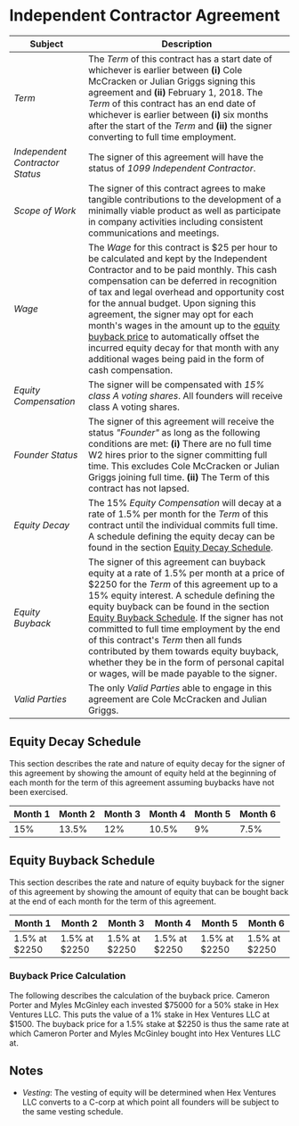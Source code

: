 # Independent Contractor Agreement

| Subject | Description |
|---------|-------------|
| *Term*   | The *Term* of this contract has a start date of whichever is earlier between **(i)** Cole McCracken or Julian Griggs signing this agreement and **(ii)** February 1, 2018. The *Term* of this contract has an end date of whichever is earlier between **(i)** six months after the start of the *Term* and **(ii)** the signer converting to full time employment.|
| *Independent Contractor Status* | The signer of this agreement will have the status of *1099 Independent Contractor*. |
| *Scope of Work* |  The signer of this contract agrees to make tangible contributions to the development of a minimally viable product as well as participate in company activities including consistent communications and meetings. |
| *Wage* | The *Wage* for this contract is $25 per hour to be calculated and kept by the Independent Contractor and to be paid monthly. This cash compensation can be deferred in recognition of tax and legal overhead and opportunity cost for the annual budget. Upon signing this agreement, the signer may opt for each month's wages in the amount up to the [equity buyback price](#buyback-price-calculation) to automatically offset the incurred equity decay for that month with any additional wages being paid in the form of cash compensation.|
| *Equity Compensation* | The signer will be compensated with *15% class A voting shares*. All founders will receive class A voting shares. |
| *Founder Status* | The signer of this agreement will receive the status *"Founder"* as long as the following conditions are met: **(i)** There are no full time W2 hires prior to the signer committing full time. This excludes Cole McCracken or Julian Griggs joining full time. **(ii)** The Term of this contract has not lapsed. |
| *Equity Decay* | The 15% *Equity Compensation* will decay at a rate of 1.5% per month for the *Term* of this contract until the individual commits full time. A schedule defining the equity decay can be found in the section [Equity Decay Schedule](#equity-decay-schedule). |
| *Equity Buyback* | The signer of this agreement can buyback equity at a rate of 1.5% per month at a price of $2250 for the *Term* of this agreement up to a 15% equity interest. A schedule defining the equity buyback can be found in the section [Equity Buyback Schedule](#equity-buyback-schedule). If the signer has not committed to full time employment by the end of this contract's *Term* then all funds contributed by them towards equity buyback, whether they be in the form of personal capital or wages, will be made payable to the signer.|
| *Valid Parties* | The only *Valid Parties* able to engage in this agreement are Cole McCracken and Julian Griggs. |

## Equity Decay Schedule

This section describes the rate and nature of equity decay for the signer of this agreement by showing the amount of equity held at the beginning of each month for the term of this agreement assuming buybacks have not been exercised.

| Month 1 | Month 2 | Month 3 | Month 4 | Month 5 | Month 6 |
|---------|---------|---------|---------|---------|---------|
|   15%   |   13.5% |   12%   |   10.5% |    9%   |   7.5%  |

## Equity Buyback Schedule

This section describes the rate and nature of equity buyback for the signer of this agreement by showing the amount of equity that can be bought back at the end of each month for the term of this agreement.

| Month 1 | Month 2 | Month 3 | Month 4 | Month 5 | Month 6 |
|---------|---------|---------|---------|---------|---------|
| 1.5% at $2250 | 1.5% at $2250 | 1.5% at $2250 | 1.5% at $2250 | 1.5% at $2250 | 1.5% at $2250 |


### Buyback Price Calculation

The following describes the calculation of the buyback price. Cameron Porter and Myles McGinley each invested $75000 for a 50% stake in Hex Ventures LLC. This puts the value of a 1% stake in Hex Ventures LLC at $1500. The buyback price for a 1.5% stake at $2250 is thus the same rate at which Cameron Porter and Myles McGinley bought into Hex Ventures LLC at.

## Notes

* *Vesting*: The vesting of equity will be determined when Hex Ventures LLC converts to a C-corp at which point all founders will be subject to the same vesting schedule.
